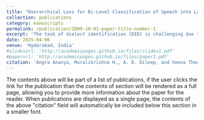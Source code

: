```yaml
---
title: "Hierarchical Loss for Bi-Level Classification of Speech into Language and Dialects"
collection: publications
category: manuscripts
permalink: /publication/2009-10-01-paper-title-number-1
excerpt: 'The task of dialect identification (DID) is challenging due to high inter-class similarity. This becomes further complicated when we consider DID in a multilingual setup. This is because there will now be confusion between the dialects of closely related languages also. To solve this, we propose hierarchical classification. We propose a novel hierarchical classification loss to make use of the parent label.'
date: 2025-04-06
venue: 'Hyderabad, India'
#slidesurl: 'http://academicpages.github.io/files/slides1.pdf'
#paperurl: 'http://academicpages.github.io/files/paper1.pdf'
citation: 'Angra Ananya, Muralikrishna H., A. D. Dileep, and Veena Thenkanidiyoor."Hierarchical Loss for Bi-Level Classification of Speech into Language and Dialects". In International Conference on Acoustics, Speech, and Signal Processing (ICASSP), 2025'
---
```


The contents above will be part of a list of publications, if the user clicks the link for the publication than the contents of section will be rendered as a full page, allowing you to provide more information about the paper for the reader. When publications are displayed as a single page, the contents of the above "citation" field will automatically be included below this section in a smaller font.
